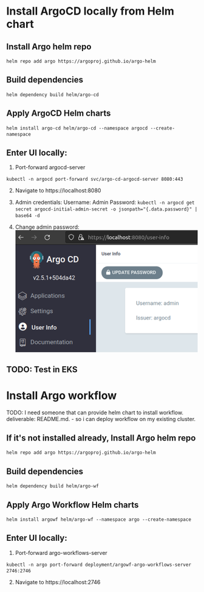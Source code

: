 # Install ArgoCD locally from Helm chart

## Install Argo helm repo
```shell
helm repo add argo https://argoproj.github.io/argo-helm
```

## Build dependencies
```shell
helm dependency build helm/argo-cd
```

## Apply ArgoCD Helm charts
```shell
helm install argo-cd helm/argo-cd --namespace argocd --create-namespace
```

## Enter UI locally:

1. Port-forward argocd-server
```shell
kubectl -n argocd port-forward svc/argo-cd-argocd-server 8080:443
```

2. Navigate to https://localhost:8080

3. Admin credentials:
Username: Admin
Password: `kubectl -n argocd get secret argocd-initial-admin-secret -o jsonpath="{.data.password}" | base64 -d`

4. Change admin password:
![image](./img/change-admin-password.png)

## TODO: Test in EKS

# Install Argo workflow

TODO: I need someone that can provide helm chart to install workflow.
deliverable: README.md. - so i can deploy workflow on my existing cluster.

## If it's not installed already, Install Argo helm repo
```shell
helm repo add argo https://argoproj.github.io/argo-helm
```

## Build dependencies
```shell
helm dependency build helm/argo-wf
```

## Apply Argo Workflow Helm charts
```shell
helm install argowf helm/argo-wf --namespace argo --create-namespace
```

## Enter UI locally:

1. Port-forward argo-workflows-server
```shell
kubectl -n argo port-forward deployment/argowf-argo-workflows-server 2746:2746
```

2. Navigate to https://localhost:2746
